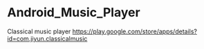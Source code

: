 # Android_Music_Player
Classical music player
https://play.google.com/store/apps/details?id=com.jiyun.classicalmusic
